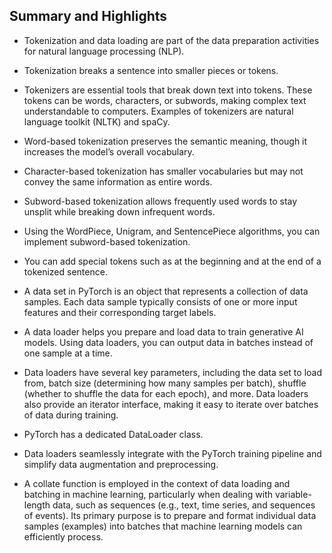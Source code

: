 ## Summary and Highlights

- Tokenization and data loading are part of the data preparation activities for natural language processing (NLP).

- Tokenization breaks a sentence into smaller pieces or tokens.

- Tokenizers are essential tools that break down text into tokens. These tokens can be words, characters, or subwords, making complex text understandable to computers. Examples of tokenizers are natural language toolkit (NLTK) and spaCy.

- Word-based tokenization preserves the semantic meaning, though it increases the model’s overall vocabulary.

- Character-based tokenization has smaller vocabularies but may not convey the same information as entire words.

- Subword-based tokenization allows frequently used words to stay unsplit while breaking down infrequent words.

- Using the WordPiece, Unigram, and SentencePiece algorithms, you can implement subword-based tokenization.

- You can add special tokens such as <bos> at the beginning and <eos> at the end of a tokenized sentence.

- A data set in PyTorch is an object that represents a collection of data samples. Each data sample typically consists of one or more input features and their corresponding target labels.

- A data loader helps you prepare and load data to train generative AI models. Using data loaders, you can output data in batches instead of one sample at a time.

- Data loaders have several key parameters, including the data set to load from, batch size (determining how many samples per batch), shuffle (whether to shuffle the data for each epoch), and more. Data loaders also provide an iterator interface, making it easy to iterate over batches of data during training.

- PyTorch has a dedicated DataLoader class.

- Data loaders seamlessly integrate with the PyTorch training pipeline and simplify data augmentation and preprocessing.

- A collate function is employed in the context of data loading and batching in machine learning, particularly when dealing with variable-length data, such as sequences (e.g., text, time series, and sequences of events). Its primary purpose is to prepare and format individual data samples (examples) into batches that machine learning models can efficiently process.
